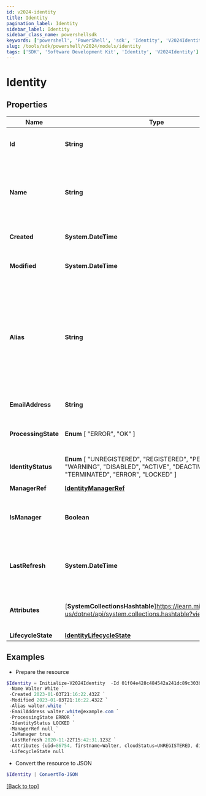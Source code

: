 ```yaml
---
id: v2024-identity
title: Identity
pagination_label: Identity
sidebar_label: Identity
sidebar_class_name: powershellsdk
keywords: ['powershell', 'PowerShell', 'sdk', 'Identity', 'V2024Identity']
slug: /tools/sdk/powershell/v2024/models/identity
tags: ['SDK', 'Software Development Kit', 'Identity', 'V2024Identity']
---
```


# Identity

## Properties

| Name | Type | Description | Notes |
| --- | --- | --- | --- |
| **Id** | **String** | System-generated unique ID of the identity | [optional] [readonly] |
| **Name** | **String** | The identity's name is equivalent to its Display Name attribute. | [required] |
| **Created** | **System.DateTime** | Creation date of the identity | [optional] [readonly] |
| **Modified** | **System.DateTime** | Last modification date of the identity | [optional] [readonly] |
| **Alias** | **String** | The identity's alternate unique identifier is equivalent to its Account Name on the authoritative source account schema. | [optional] |
| **EmailAddress** | **String** | The email address of the identity | [optional] |
| **ProcessingState** | **Enum** [ "ERROR", "OK" ] | The processing state of the identity | [optional] |
| **IdentityStatus** | **Enum** [ "UNREGISTERED", "REGISTERED", "PENDING", "WARNING", "DISABLED", "ACTIVE", "DEACTIVATED", "TERMINATED", "ERROR", "LOCKED" ] | The identity's status in the system | [optional] |
| **ManagerRef** | [**IdentityManagerRef**](identity-manager-ref) |  | [optional] |
| **IsManager** | **Boolean** | Whether this identity is a manager of another identity | [optional] [default to $false] |
| **LastRefresh** | **System.DateTime** | The last time the identity was refreshed by the system | [optional] |
| **Attributes** | [**SystemCollectionsHashtable**]https://learn.microsoft.com/en-us/dotnet/api/system.collections.hashtable?view=net-9.0 | A map with the identity attributes for the identity | [optional] |
| **LifecycleState** | [**IdentityLifecycleState**](identity-lifecycle-state) |  | [optional] |

## Examples

- Prepare the resource

```powershell
$Identity = Initialize-V2024Identity  -Id 01f04e428c484542a241dc89c303b178 `
 -Name Walter White `
 -Created 2023-01-03T21:16:22.432Z `
 -Modified 2023-01-03T21:16:22.432Z `
 -Alias walter.white `
 -EmailAddress walter.white@example.com `
 -ProcessingState ERROR `
 -IdentityStatus LOCKED `
 -ManagerRef null `
 -IsManager true `
 -LastRefresh 2020-11-22T15:42:31.123Z `
 -Attributes {uid=86754, firstname=Walter, cloudStatus=UNREGISTERED, displayName=Walter White, identificationNumber=86754, lastSyncDate=1470348809380, email=walter.white@example.com, lastname=White} `
 -LifecycleState null
```

- Convert the resource to JSON

```powershell
$Identity | ConvertTo-JSON
```

[[Back to top]](#)
